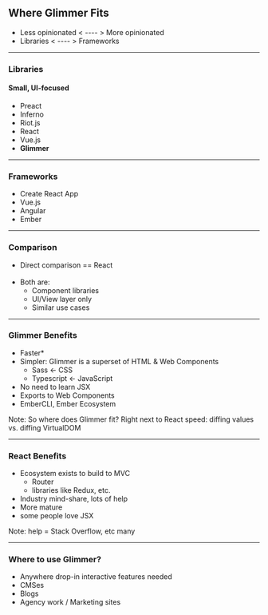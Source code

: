 ## Where Glimmer Fits

- Less opinionated  < ---- > More opinionated 
- Libraries < ---- > Frameworks

----

### Libraries
#### Small, UI-focused

- Preact
- Inferno
- Riot.js
- React
- Vue.js
- **Glimmer**

----

### Frameworks

- Create React App
- Vue.js
- Angular
- Ember

----

### Comparison
- Direct comparison == React<br><br>
- Both are:
  - Component libraries
  - UI/View layer only
  - Similar use cases

----

### Glimmer Benefits
- Faster*
- Simpler: Glimmer is a superset of HTML & Web Components
  - Sass <- CSS
  - Typescript <- JavaScript
- No need to learn JSX
- Exports to Web Components
- EmberCLI, Ember Ecosystem


Note:
So where does Glimmer fit? Right next to React
speed: diffing values vs. diffing VirtualDOM

----

### React Benefits

- Ecosystem exists to build to MVC
  - Router
  - libraries like Redux, etc.
- Industry mind-share, lots of help 
- More mature
- some people love JSX

Note:
help = Stack Overflow, etc
many 

----

### Where to use Glimmer?

- Anywhere drop-in interactive features needed
- CMSes
- Blogs
- Agency work / Marketing sites
